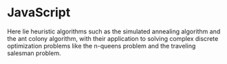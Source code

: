 # JavaScript
Here lie heuristic algorithms such as the simulated annealing algorithm and the ant colony algorithm, 
with their application to solving complex discrete optimization problems like the n-queens problem and the traveling salesman problem.
